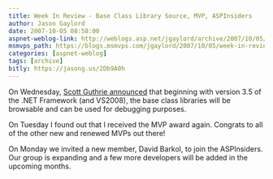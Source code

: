 ```yaml
---
title: Week In Review - Base Class Library Source, MVP, ASPInsiders
author: Jason Gaylord
date: 2007-10-05 08:58:00
aspnet-weblog-link: http://weblogs.asp.net/jgaylord/archive/2007/10/05/week-in-review-base-class-library-source-mvp-aspinsiders.aspx
msmvps_path: https://blogs.msmvps.com/jgaylord/2007/10/05/week-in-review-base-class-library-source-mvp-aspinsiders/
categories: [aspnet-weblog]
tags: [archive]
bitly: https://jasong.us/2Db9A0h
---
```


On Wednesday, [Scott Guthrie announced](http://weblogs.asp.net/scottgu/archive/2007/10/03/releasing-the-source-code-for-the-net-framework-libraries.aspx) that beginning with version 3.5 of the .NET Framework (and VS2008), the base class libraries will be browsable and can be used for debugging purposes.

On Tuesday I found out that I received the MVP award again. Congrats to all of the other new and renewed MVPs out there!

On Monday we invited a new member, David Barkol, to join the ASPInsiders. Our group is expanding and a few more developers will be added in the upcoming months.
